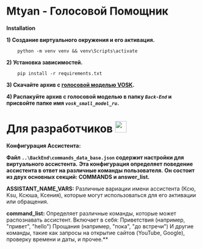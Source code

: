 Mtyan - Голосовой Помощник
================================

**Installation**

**1) Создание виртуального окружения и его активация.**
        
        python -m venv venv && venv\Scripts\activate

**2) Установка зависимостей.**
        
        pip install -r requirements.txt

**3) Скачайте архив с [голосовой моделью VOSK](https://alphacephei.com/vosk/models/vosk-model-small-ru-0.22.zip).**
        
**4) Распакуйте архив с голосовой моделью в папку *`Back-End`* и присвойте папке имя *`vosk_small_model_ru`*.**


Для разработчиков <img src="https://media.giphy.com/media/v1.Y2lkPTc5MGI3NjExMXd1Ymp4bWZlb3BmM3F6OTR6bm1yZDYybTF5bnVyMmpmb3JvZnE5cSZlcD12MV9pbnRlcm5hbF9naWZfYnlfaWQmY3Q9cw/98E3fXVHuqSvhpIj9J/giphy.gif" width="30px">
=======================================        
**Конфигурация Ассистента:**


**Файл `..\BackEnd\commands_data_base.json` содержит настройки для виртуального ассистента.**
**Эта конфигурация определяет поведение ассистента в ответ на различные команды пользователя.**
**Он состоит из двух основных секций: COMMANDS и answer_list.**

**ASSISTANT_NAME_VARS:** 
Различные вариации имени ассистента (Ксю, Ksu, Ксюша, Ксения),
которые могут использоваться для его активации или обращения.

**command_list:** 
Определяет различные команды, которые может распознавать ассистент.
Включает в себя:
Приветствия (например, "привет", "hello")
Прощания (например, "пока", "до встречи")
И другие команды, такие как запросы на открытие сайтов (YouTube, Google),
проверку времени и даты, и прочее.**
